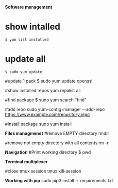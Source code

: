 
**Software management**

# show intalled
` $ yum list installed `

# update all
`$ sudo yum update`

#update 1 pack
$ sudo yum update openssl

#show installed repos
yum repolist all

#find package
$ sudo yum search "find"

#add repo
sudo yum-config-manager --add-repo https://www.example.com/repository.repo

#install package
sudo yum install <PACKAGE>

**Files managmenet**
#remove EMPTY directory
rmdir <DIRECTORY>

#remove not empty directory with all contents
rm -r <DIRECTORY>

**Navigation**
#Print working directory
$ pwd

**Terminal multiplexer**

#close tmux session
tmux kill-session


**Working with pip**
sudo pip3 install -r requirements.txt

